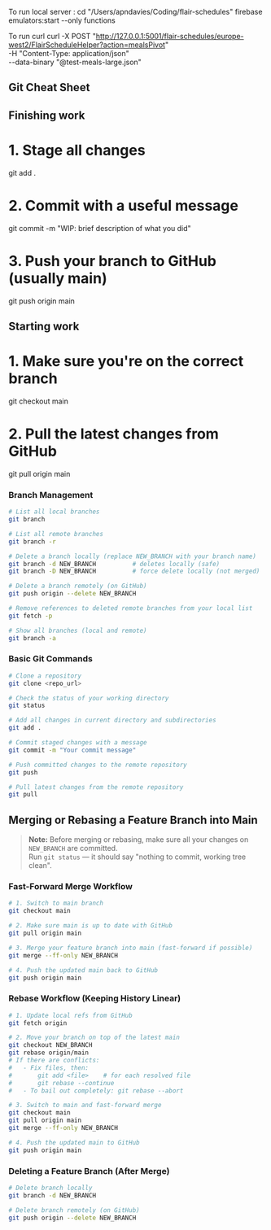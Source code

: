 To run local server :
cd "/Users/apndavies/Coding/flair-schedules"
firebase emulators:start --only functions

To run curl
curl -X POST "http://127.0.0.1:5001/flair-schedules/europe-west2/FlairScheduleHelper?action=mealsPivot" \
  -H "Content-Type: application/json" \
  --data-binary "@test-meals-large.json"



## Git Cheat Sheet

## Finishing work

# 1. Stage all changes
git add .

# 2. Commit with a useful message
git commit -m "WIP: brief description of what you did"

# 3. Push your branch to GitHub (usually main)
git push origin main

## Starting work
# 1. Make sure you're on the correct branch
git checkout main

# 2. Pull the latest changes from GitHub
git pull origin main




### Branch Management
```sh
# List all local branches
git branch

# List all remote branches
git branch -r

# Delete a branch locally (replace NEW_BRANCH with your branch name)
git branch -d NEW_BRANCH          # deletes locally (safe)
git branch -D NEW_BRANCH          # force delete locally (not merged)

# Delete a branch remotely (on GitHub)
git push origin --delete NEW_BRANCH

# Remove references to deleted remote branches from your local list
git fetch -p

# Show all branches (local and remote)
git branch -a
```

### Basic Git Commands
```sh
# Clone a repository
git clone <repo_url>

# Check the status of your working directory
git status

# Add all changes in current directory and subdirectories
git add .

# Commit staged changes with a message
git commit -m "Your commit message"

# Push committed changes to the remote repository
git push

# Pull latest changes from the remote repository
git pull
```

## Merging or Rebasing a Feature Branch into Main

> **Note:** Before merging or rebasing, make sure all your changes on `NEW_BRANCH` are committed.  
> Run `git status` — it should say "nothing to commit, working tree clean".

### Fast-Forward Merge Workflow
```sh
# 1. Switch to main branch
git checkout main

# 2. Make sure main is up to date with GitHub
git pull origin main

# 3. Merge your feature branch into main (fast-forward if possible)
git merge --ff-only NEW_BRANCH

# 4. Push the updated main back to GitHub
git push origin main
```

### Rebase Workflow (Keeping History Linear)
```sh
# 1. Update local refs from GitHub
git fetch origin

# 2. Move your branch on top of the latest main
git checkout NEW_BRANCH
git rebase origin/main
# If there are conflicts:
#   - Fix files, then:
#       git add <file>    # for each resolved file
#       git rebase --continue
#   - To bail out completely: git rebase --abort

# 3. Switch to main and fast-forward merge
git checkout main
git pull origin main
git merge --ff-only NEW_BRANCH

# 4. Push the updated main to GitHub
git push origin main
```

### Deleting a Feature Branch (After Merge)
```sh
# Delete branch locally
git branch -d NEW_BRANCH

# Delete branch remotely (on GitHub)
git push origin --delete NEW_BRANCH
```